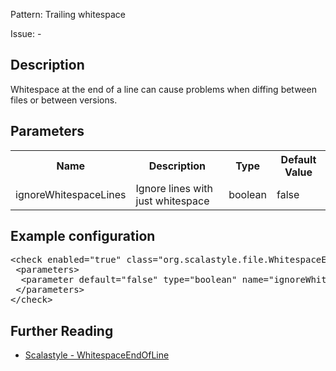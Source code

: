Pattern: Trailing whitespace

Issue: -

## Description

Whitespace at the end of a line can cause problems when diffing between files or between versions.

## Parameters
<table><tr><th>Name</th><th>Description</th><th>Type</th><th>Default Value</th></tr><tr><td>ignoreWhitespaceLines</td>
        <td>Ignore lines with just whitespace</td>
        <td>boolean</td>
        <td>false</td>
      </tr></table>

## Example configuration
<pre>&lt;check enabled=&quot;true&quot; class=&quot;org.scalastyle.file.WhitespaceEndOfLineChecker&quot; level=&quot;warning&quot;&gt;
 &lt;parameters&gt;
  &lt;parameter default=&quot;false&quot; type=&quot;boolean&quot; name=&quot;ignoreWhitespaceLines&quot;/&gt;
 &lt;/parameters&gt;
&lt;/check&gt;</pre>
<a name="org_scalastyle_scalariform_BlockImportChecker" />

## Further Reading

* [Scalastyle - WhitespaceEndOfLine](http://www.scalastyle.org/rules-1.0.0.html#org_scalastyle_file_WhitespaceEndOfLineChecker)